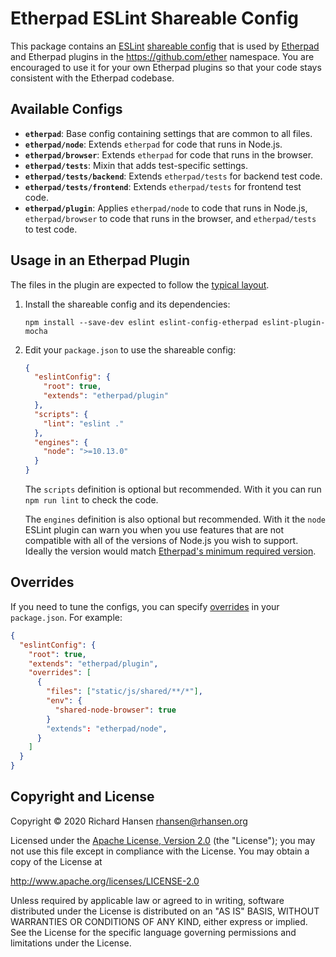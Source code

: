 # Etherpad ESLint Shareable Config

This package contains an [ESLint](https://eslint.org/) [shareable
config](https://eslint.org/docs/developer-guide/shareable-configs) that is used
by [Etherpad](https://etherpad.org/) and Etherpad plugins in the
https://github.com/ether namespace. You are encouraged to use it for your own
Etherpad plugins so that your code stays consistent with the Etherpad codebase.

## Available Configs

* **`etherpad`**: Base config containing settings that are common to all files.
* **`etherpad/node`**: Extends `etherpad` for code that runs in Node.js.
* **`etherpad/browser`**: Extends `etherpad` for code that runs in the browser.
* **`etherpad/tests`**: Mixin that adds test-specific settings.
* **`etherpad/tests/backend`**: Extends `etherpad/tests` for backend test code.
* **`etherpad/tests/frontend`**: Extends `etherpad/tests` for frontend test
  code.
* **`etherpad/plugin`**: Applies `etherpad/node` to code that runs in Node.js,
  `etherpad/browser` to code that runs in the browser, and `etherpad/tests` to
  test code.

## Usage in an Etherpad Plugin

The files in the plugin are expected to follow the [typical
layout](https://etherpad.org/doc/latest/#index_folder_structure).

1.  Install the shareable config and its dependencies:

    ```shell
    npm install --save-dev eslint eslint-config-etherpad eslint-plugin-mocha
    ```

2.  Edit your `package.json` to use the shareable config:

    ```json
    {
      "eslintConfig": {
        "root": true,
        "extends": "etherpad/plugin"
      },
      "scripts": {
        "lint": "eslint ."
      },
      "engines": {
        "node": ">=10.13.0"
      }
    }
    ```

    The `scripts` definition is optional but recommended. With it you can run
    `npm run lint` to check the code.

    The `engines` definition is also optional but recommended. With it the
    `node` ESLint plugin can warn you when you use features that are not
    compatible with all of the versions of Node.js you wish to support. Ideally
    the version would match [Etherpad's minimum required
    version](https://github.com/ether/etherpad-lite#requirements).

## Overrides

If you need to tune the configs, you can specify
[overrides](https://eslint.org/docs/user-guide/configuring#configuration-based-on-glob-patterns)
in your `package.json`. For example:

```json
{
  "eslintConfig": {
    "root": true,
    "extends": "etherpad/plugin",
    "overrides": [
      {
        "files": ["static/js/shared/**/*"],
        "env": {
          "shared-node-browser": true
        }
        "extends": "etherpad/node",
      }
    ]
  }
}
```

## Copyright and License

Copyright © 2020 Richard Hansen <rhansen@rhansen.org>

Licensed under the [Apache License, Version 2.0](LICENSE) (the "License"); you
may not use this file except in compliance with the License. You may obtain a
copy of the License at

http://www.apache.org/licenses/LICENSE-2.0

Unless required by applicable law or agreed to in writing, software distributed
under the License is distributed on an "AS IS" BASIS, WITHOUT WARRANTIES OR
CONDITIONS OF ANY KIND, either express or implied. See the License for the
specific language governing permissions and limitations under the License.
